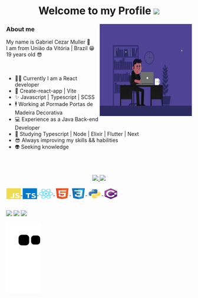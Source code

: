 <h1 align='center'> Welcome to my Profile <img src="https://github.com/TheDudeThatCode/TheDudeThatCode/blob/master/Assets/Hi.gif" width="29px"> </h1>
<p align="center"> 
 
<img alt="Night Coding" src="https://raw.githubusercontent.com/gabrielmuller1/gabrielmuller1/master/assets/freelancelife.gif"  gap="16px" height="250px" width="250px" align="right"/>
 
### About me
   My name is Gabriel Cezar Muller 🙋‍<br>
   I am from União da Vitória | Brazil 😁<br>
   19 years old 😎<br>
   <br><br>
 
 


- 👨‍💻 Currently I am a React developer
- 🎁 Create-react-app | Vite
- ✨ Javascript | Typescript | SCSS
-  🕴 Working at Pormade Portas de Madeira Decorativa
- 💻 Experience as a Java Back-end Developer
- 📘 Studying Typescript | Node | Elixir | Flutter | Next
- 😎 Always improving my skills && habilities
- 👽 Seeking knowledge


<br><br/>

<div align="center">
  <a href="https://github.com/gabrielmuller1">
  <img height="192em" src="https://github-readme-stats.vercel.app/api?username=gabrielmuller1&theme=midnight-purple"/>
  <img height="192em" src="https://github-readme-stats.vercel.app/api/top-langs/?username=gabrielmuller1&layout=compact&langs_count=7&theme=midnight-purple"/>
</div>
  
  <div style="display: inline_block"><br>
  <img align="center" alt="Gabriel-Js" height="30" width="40" src="https://raw.githubusercontent.com/devicons/devicon/master/icons/javascript/javascript-plain.svg">
  <img align="center" alt="Gabriel-Ts" height="30" width="40" src="https://raw.githubusercontent.com/devicons/devicon/master/icons/typescript/typescript-plain.svg">
  <img align="center" alt="Gabriel-React" height="30" width="40" src="https://raw.githubusercontent.com/devicons/devicon/master/icons/react/react-original.svg">
  <img align="center" alt="Gabriel-HTML" height="30" width="40" src="https://raw.githubusercontent.com/devicons/devicon/master/icons/html5/html5-original.svg">
  <img align="center" alt="Gabriel-CSS" height="30" width="40" src="https://raw.githubusercontent.com/devicons/devicon/master/icons/css3/css3-original.svg">
  <img align="center" alt="Gabriel-Python" height="30" width="40" src="https://raw.githubusercontent.com/devicons/devicon/master/icons/python/python-original.svg">
  <img align="center" alt="Gabriel-Csharp" height="30" width="40" src="https://raw.githubusercontent.com/devicons/devicon/master/icons/csharp/csharp-original.svg">
</div>
  
  ##
 
<div> 
  <a href="https://instagram.com/gabriel_mul" target="_blank"><img src="https://img.shields.io/badge/-Instagram-%23E4405F?style=for-the-badge&logo=instagram&logoColor=white" target="_blank"></a>
  <a href = "mailto:gabrielmuller708@gmail.com"><img src="https://img.shields.io/badge/-Gmail-%23333?style=for-the-badge&logo=gmail&logoColor=white" target="_blank"></a>
  <a href="https://www.linkedin.com/in/gabriel-muller-80929b1b6/" target="_blank"><img src="https://img.shields.io/badge/-LinkedIn-%230077B5?style=for-the-badge&logo=linkedin&logoColor=white" target="_blank"></a> 
 
  ![Snake animation](https://github.com/rafaballerini/rafaballerini/blob/output/github-contribution-grid-snake.svg)
 
</div>
